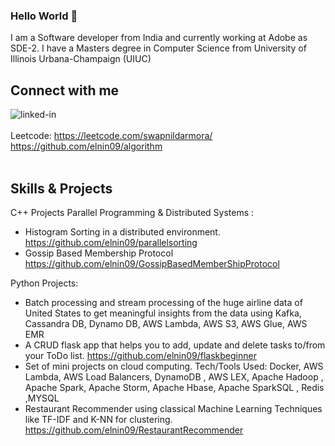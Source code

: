 ### Hello World 👋
I am a Software developer from India and currently working at Adobe as SDE-2.
I have a Masters degree in Computer Science from University of Illinois Urbana-Champaign (UIUC)
<br>
## Connect with me
[<img align="left" alt="linked-in" src="https://img.shields.io/badge/linkedin-%230077B5.svg?&style=for-the-badge&logo=linkedin&logoColor=white" />](https://www.linkedin.com/in/swapnil-darmora-18a91656/)
<br>
<br>
Leetcode: https://leetcode.com/swapnildarmora/ https://github.com/elnin09/algorithm
<br>
<br>

## Skills & Projects

C++ Projects Parallel Programming & Distributed Systems :
* Histogram Sorting in a distributed environment. https://github.com/elnin09/parallelsorting
* Gossip Based Membership Protocol https://github.com/elnin09/GossipBasedMemberShipProtocol

Python Projects:
* Batch processing and stream processing of the huge airline data of United States to get meaningful insights from the data using Kafka, Cassandra DB, Dynamo DB, AWS Lambda, AWS S3, AWS Glue, AWS EMR
* A CRUD flask app that helps you to add, update and delete tasks to/from your ToDo list. https://github.com/elnin09/flaskbeginner
* Set of mini projects on cloud computing. Tech/Tools Used: Docker, AWS Lambda, AWS Load Balancers, DynamoDB , AWS LEX, Apache Hadoop , Apache Spark, Apache Storm, Apache Hbase, Apache SparkSQL , Redis ,MYSQL
* Restaurant Recommender using classical Machine Learning Techniques like TF-IDF and K-NN for clustering. https://github.com/elnin09/RestaurantRecommender



